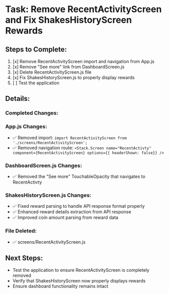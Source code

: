 # Task: Remove RecentActivityScreen and Fix ShakesHistoryScreen Rewards

## Steps to Complete:

1. [x] Remove RecentActivityScreen import and navigation from App.js
2. [x] Remove "See more" link from DashboardScreen.js
3. [x] Delete RecentActivityScreen.js file
4. [x] Fix ShakesHistoryScreen.js to properly display rewards
5. [ ] Test the application

## Details:

### Completed Changes:

### App.js Changes:
- ✅ Removed import: `import RecentActivityScreen from './screens/RecentActivityScreen';`
- ✅ Removed navigation route: `<Stack.Screen name="RecentActivty" component={RecentActivityScreen} options={{ headerShown: false}} />`

### DashboardScreen.js Changes:
- ✅ Removed the "See more" TouchableOpacity that navigates to RecentActivty

### ShakesHistoryScreen.js Changes:
- ✅ Fixed reward parsing to handle API response format properly
- ✅ Enhanced reward details extraction from API response
- ✅ Improved coin amount parsing from reward data

### File Deleted:
- ✅ screens/RecentActivityScreen.js

## Next Steps:
- Test the application to ensure RecentActivityScreen is completely removed
- Verify that ShakesHistoryScreen now properly displays rewards
- Ensure dashboard functionality remains intact
